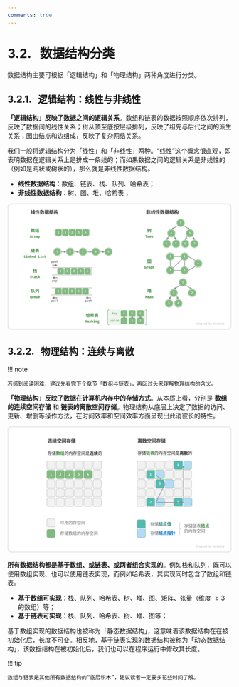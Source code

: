 ```yaml
---
comments: true
---
```


# 3.2. &nbsp; 数据结构分类

数据结构主要可根据「逻辑结构」和「物理结构」两种角度进行分类。

## 3.2.1. &nbsp; 逻辑结构：线性与非线性

**「逻辑结构」反映了数据之间的逻辑关系**。数组和链表的数据按照顺序依次排列，反映了数据间的线性关系；树从顶至底按层级排列，反映了祖先与后代之间的派生关系；图由结点和边组成，反映了复杂网络关系。

我们一般将逻辑结构分为「线性」和「非线性」两种。“线性”这个概念很直观，即表明数据在逻辑关系上是排成一条线的；而如果数据之间的逻辑关系是非线性的（例如是网状或树状的），那么就是非线性数据结构。

- **线性数据结构**：数组、链表、栈、队列、哈希表；
- **非线性数据结构**：树、图、堆、哈希表；

![线性与非线性数据结构](classification_of_data_structure.assets/classification_logic_structure.png)

## 3.2.2. &nbsp; 物理结构：连续与离散

!!! note

    若感到阅读困难，建议先看完下个章节「数组与链表」，再回过头来理解物理结构的含义。

**「物理结构」反映了数据在计算机内存中的存储方式**。从本质上看，分别是 **数组的连续空间存储** 和 **链表的离散空间存储**。物理结构从底层上决定了数据的访问、更新、增删等操作方法，在时间效率和空间效率方面呈现出此消彼长的特性。

![连续空间存储与离散空间存储](classification_of_data_structure.assets/classification_phisical_structure.png)

**所有数据结构都是基于数组、或链表、或两者组合实现的**。例如栈和队列，既可以使用数组实现、也可以使用链表实现，而例如哈希表，其实现同时包含了数组和链表。

- **基于数组可实现**：栈、队列、哈希表、树、堆、图、矩阵、张量（维度 $\geq 3$ 的数组）等；
- **基于链表可实现**：栈、队列、哈希表、树、堆、图等；

基于数组实现的数据结构也被称为「静态数据结构」，这意味着该数据结构在在被初始化后，长度不可变。相反地，基于链表实现的数据结构被称为「动态数据结构」，该数据结构在被初始化后，我们也可以在程序运行中修改其长度。

!!! tip

    数组与链表是其他所有数据结构的“底层积木”，建议读者一定要多花些时间了解。
